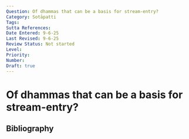 ```yaml
---
Question: Of dhammas that can be a basis for stream-entry?
Category: Sotāpatti
Tags: 
Sutta References: 
Date Entered: 9-6-25
Last Revised: 9-6-25
Review Status: Not started
Level: 
Priority: 
Number: 
Draft: true
---
```


# Of dhammas that can be a basis for stream-entry?

## Bibliography

<!-- 

Notes:



-->
